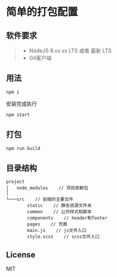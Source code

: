 # 简单的打包配置

## 软件要求

> * NodeJS 8.xx.xx LTS 或者 最新 LTS
> * Git客户端

## 用法

```shell
npm i
```

安装完成执行

```bash
npm start
```

## 打包

```bash
npm run build
```

## 目录结构

```text
project
│   node_modules    // 项目依赖包
│
└───src    // 前端的主要文件
        static    // 静态资源文件夹
        common    // 公共样式和脚本
        components    // header和footer
        pages    // 页面
        main.js    // js文件入口
        style.scss    // scss文件入口

```

## License
MIT
